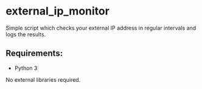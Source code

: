 # external_ip_monitor
Simple script which checks your external IP address in regular intervals and logs the results.

## Requirements:
* Python 3

No external libraries required.
